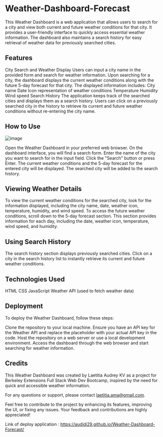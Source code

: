 # Weather-Dashboard-Forecast

This Weather Dashboard is a web application that allows users to search for a city and view both current and future weather conditions for that city. It provides a user-friendly interface to quickly access essential weather information. The dashboard also maintains a search history for easy retrieval of weather data for previously searched cities.

## Features
City Search and Weather Display
Users can input a city name in the provided form and search for weather information.
Upon searching for a city, the dashboard displays the current weather conditions along with the future 5-day forecast for that city.
The displayed information includes:
City name
Date
Icon representation of weather conditions
Temperature
Humidity
Wind speed
Search History
The application keeps track of the searched cities and displays them as a search history.
Users can click on a previously searched city in the history to retrieve its current and future weather conditions without re-entering the city name.

## How to Use

![image](https://github.com/audidi29/Weather-Dashboard-Forecast/assets/131299841/9d294d95-3b97-4a03-8a47-6469643037c9)



Open the Weather Dashboard in your preferred web browser.
On the dashboard interface, you will find a search form.
Enter the name of the city you want to search for in the input field.
Click the "Search" button or press Enter.
The current weather conditions and the 5-day forecast for the entered city will be displayed.
The searched city will be added to the search history.

## Viewing Weather Details
To view the current weather conditions for the searched city, look for the information displayed, including the city name, date, weather icon, temperature, humidity, and wind speed.
To access the future weather conditions, scroll down to the 5-day forecast section. This section provides information for each day, including the date, weather icon, temperature, wind speed, and humidity.

## Using Search History
The search history section displays previously searched cities.
Click on a city in the search history list to instantly retrieve its current and future weather conditions.

## Technologies Used
HTML
CSS
JavaScript
Weather API (used to fetch weather data)

## Deployment
To deploy the Weather Dashboard, follow these steps:

Clone the repository to your local machine.
Ensure you have an API key for the Weather API and replace the placeholder with your actual API key in the code.
Host the repository on a web server or use a local development environment.
Access the dashboard through the web browser and start searching for weather information.

## Credits
This Weather Dashboard was created by Laetitia Audrey KV as a project for Berkeley Extensions Full Stack Web Dev Bootcamp, inspired by the need for quick and accessible weather information.

For any questions or support, please contact laetitia.ama@gmail.com.

Feel free to contribute to the project by enhancing its features, improving the UI, or fixing any issues. Your feedback and contributions are highly appreciated!

Link of deploy application : 
https://audidi29.github.io/Weather-Dashboard-Forecast/
